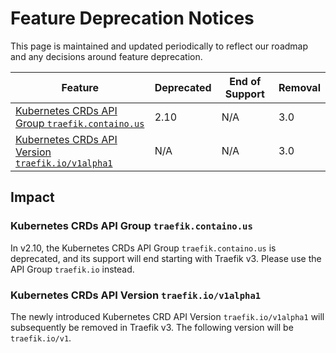 # Feature Deprecation Notices

This page is maintained and updated periodically to reflect our roadmap and any decisions around feature deprecation.

| Feature                                                                                             | Deprecated | End of Support | Removal |
|-----------------------------------------------------------------------------------------------------|------------|----------------|---------|
| [Kubernetes CRDs API Group `traefik.containo.us`](#kubernetes-crds-api-group-traefikcontainous)     | 2.10       | N/A            | 3.0     |
| [Kubernetes CRDs API Version `traefik.io/v1alpha1`](#kubernetes-crds-api-version-traefikiov1alpha1) | N/A        | N/A            | 3.0     |

## Impact

### Kubernetes CRDs API Group `traefik.containo.us`

In v2.10, the Kubernetes CRDs API Group `traefik.containo.us` is deprecated, and its support will end starting with Traefik v3. Please use the API Group `traefik.io` instead.

### Kubernetes CRDs API Version `traefik.io/v1alpha1`

The newly introduced Kubernetes CRD API Version `traefik.io/v1alpha1` will subsequently be removed in Traefik v3. The following version will be `traefik.io/v1`.
